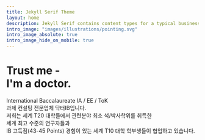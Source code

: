 ```yaml
---
title: Jekyll Serif Theme
layout: home
description: Jekyll Serif contains content types for a typical business website. The theme is fully responsive, blazing fast and artfully illustrated.
intro_image: "images/illustrations/pointing.svg"
intro_image_absolute: true
intro_image_hide_on_mobile: true
---
```


# Trust me - <br/> I'm a doctor.

International Baccalaureate IA / EE / ToK <br/> 과제 컨설팅 전문업체 닥터IB입니다. <br/>
저희는 세계 T20 대학들에서 관련분야 최소 석/박사학위를 취득한  <br/>세계 최고 수준의 연구자들과 <br/> IB 고득점(43-45 Points) 경험이 있는 세계 T10 대학 학부생들이 협업하고 있습니다.

